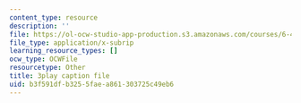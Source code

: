 ```yaml
---
content_type: resource
description: ''
file: https://ol-ocw-studio-app-production.s3.amazonaws.com/courses/6-451-principles-of-digital-communication-ii-spring-2005/b3f591dfb3255faea861303725c49eb6_eyqoHN4-4jg.vtt
file_type: application/x-subrip
learning_resource_types: []
ocw_type: OCWFile
resourcetype: Other
title: 3play caption file
uid: b3f591df-b325-5fae-a861-303725c49eb6
---
```

